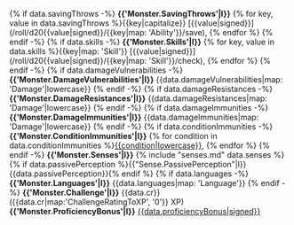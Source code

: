 {% if data.savingThrows -%}
**{{'Monster.SavingThrows'|l}}** {% for key, value in data.savingThrows %}{{key|capitalize}} [{{value|signed}}](/roll/d20{{value|signed}}/{{key|map: 'Ability'}}/save), {% endfor %}
{% endif -%}
{% if data.skills -%}
**{{'Monster.Skills'|l}}** {% for key, value in data.skills %}{{key|map: 'Skill'}} [{{value|signed}}](/roll/d20{{value|signed}}/{{key|map: 'Skill'}}/check), {% endfor %}
{% endif -%}
{% if data.damageVulnerabilities -%}
**{{'Monster.DamageVulnerabilities'|l}}** {{data.damageVulnerabilities|map: 'Damage'|lowercase}}
{% endif -%}
{% if data.damageResistances -%}
**{{'Monster.DamageResistances'|l}}** {{data.damageResistances|map: 'Damage'|lowercase}}
{% endif -%}
{% if data.damageImmunities -%}
**{{'Monster.DamageImmunities'|l}}** {{data.damageImmunities|map: 'Damage'|lowercase}}
{% endif -%}
{% if data.conditionImmunities -%}
**{{'Monster.ConditionImmunities'|l}}** {% for condition in data.conditionImmunities %}[{{condition|lowercase}}](condition), {% endfor %}
{% endif -%}
**{{'Monster.Senses'|l}}** {% include "senses.md" data.senses %}{% if data.passivePerception %}{{"Sense.PassivePerception"|l}} {{data.passivePerception}}{% endif %} 
{% if data.languages -%}
**{{'Monster.Languages'|l}}** {{data.languages|map: 'Language'}}
{% endif -%}
**{{'Monster.Challenge'|l}}** {{data.cr}} ({{data.cr|map:'ChallengeRatingToXP', '0'}} XP)
**{{'Monster.ProficiencyBonus'|l}}** [{{data.proficiencyBonus|signed}}](roll "Proficiency")